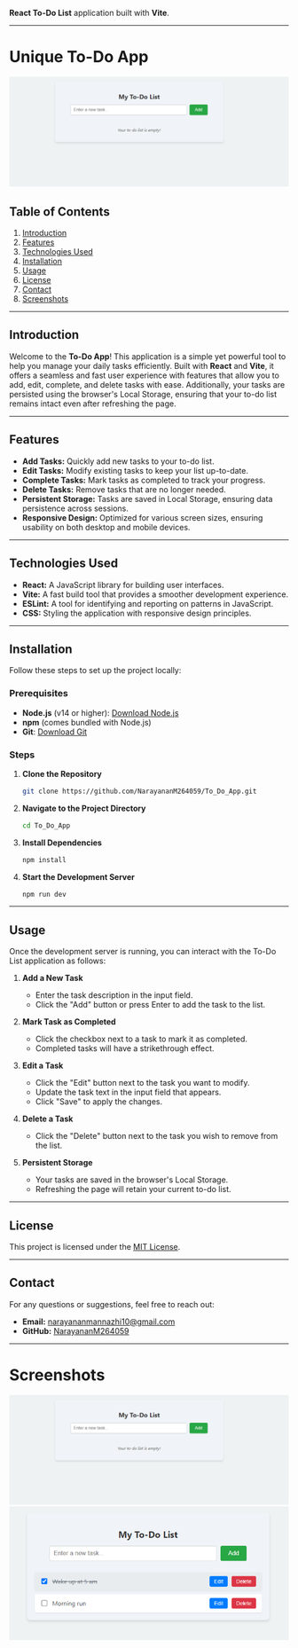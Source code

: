  **React To-Do List** application built with **Vite**.

---

# Unique To-Do App

![To-Do App Screenshot](./public/screenshot1.png)

## Table of Contents

1. [Introduction](#introduction)
2. [Features](#features)
3. [Technologies Used](#technologies-used)
4. [Installation](#installation)
5. [Usage](#usage)
6. [License](#license)
7. [Contact](#contact)
8. [Screenshots](#screenshots)


---

## Introduction

Welcome to the **To-Do App**! This application is a simple yet powerful tool to help you manage your daily tasks efficiently. Built with **React** and **Vite**, it offers a seamless and fast user experience with features that allow you to add, edit, complete, and delete tasks with ease. Additionally, your tasks are persisted using the browser's Local Storage, ensuring that your to-do list remains intact even after refreshing the page.

---

## Features

- **Add Tasks:** Quickly add new tasks to your to-do list.
- **Edit Tasks:** Modify existing tasks to keep your list up-to-date.
- **Complete Tasks:** Mark tasks as completed to track your progress.
- **Delete Tasks:** Remove tasks that are no longer needed.
- **Persistent Storage:** Tasks are saved in Local Storage, ensuring data persistence across sessions.
- **Responsive Design:** Optimized for various screen sizes, ensuring usability on both desktop and mobile devices.

---

## Technologies Used

- **React:** A JavaScript library for building user interfaces.
- **Vite:** A fast build tool that provides a smoother development experience.
- **ESLint:** A tool for identifying and reporting on patterns in JavaScript.
- **CSS:** Styling the application with responsive design principles.

---

## Installation

Follow these steps to set up the project locally:

### Prerequisites

- **Node.js** (v14 or higher): [Download Node.js](https://nodejs.org/)
- **npm** (comes bundled with Node.js)
- **Git**: [Download Git](https://git-scm.com/)

### Steps

1. **Clone the Repository**

   ```bash
   git clone https://github.com/NarayananM264059/To_Do_App.git
   ```


2. **Navigate to the Project Directory**

   ```bash
   cd To_Do_App
   ```

3. **Install Dependencies**

   ```bash
   npm install
   ```

4. **Start the Development Server**

   ```bash
   npm run dev
   ```


---

## Usage

Once the development server is running, you can interact with the To-Do List application as follows:

1. **Add a New Task**
   - Enter the task description in the input field.
   - Click the "Add" button or press Enter to add the task to the list.

2. **Mark Task as Completed**
   - Click the checkbox next to a task to mark it as completed.
   - Completed tasks will have a strikethrough effect.

3. **Edit a Task**
   - Click the "Edit" button next to the task you want to modify.
   - Update the task text in the input field that appears.
   - Click "Save" to apply the changes.

4. **Delete a Task**
   - Click the "Delete" button next to the task you wish to remove from the list.

5. **Persistent Storage**
   - Your tasks are saved in the browser's Local Storage.
   - Refreshing the page will retain your current to-do list.

---

## License

This project is licensed under the [MIT License](./LICENSE).

---

## Contact

For any questions or suggestions, feel free to reach out:

- **Email:** narayananmannazhi10@gmail.com
- **GitHub:** [NarayananM264059](https://github.com/NarayananM264059)

---

# Screenshots


![App Screenshot](./public/screenshot1.png)
![App Screenshot](./public/Screenshot2.png)

